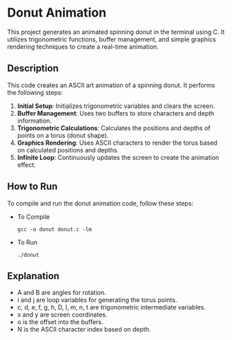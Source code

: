 # Donut Animation

This project generates an animated spinning donut in the terminal using C. It utilizes trigonometric functions, buffer management, and simple graphics rendering techniques to create a real-time animation.

## Description

This code creates an ASCII art animation of a spinning donut. It performs the following steps:
1. **Initial Setup**: Initializes trigonometric variables and clears the screen.
2. **Buffer Management**: Uses two buffers to store characters and depth information.
3. **Trigonometric Calculations**: Calculates the positions and depths of points on a torus (donut shape).
4. **Graphics Rendering**: Uses ASCII characters to render the torus based on calculated positions and depths.
5. **Infinite Loop**: Continuously updates the screen to create the animation effect.

## How to Run

To compile and run the donut animation code, follow these steps:

- To Compile
  ```Sh
  gcc -o donut donut.c -lm
  ```
  
- To Run
  ```Sh
  ./donut
  ```

## Explanation
- A and B are angles for rotation.
- i and j are loop variables for generating the torus points.
- c, d, e, f, g, h, D, l, m, n, t are trigonometric intermediate variables.
- x and y are screen coordinates.
- o is the offset into the buffers.
- N is the ASCII character index based on depth.

